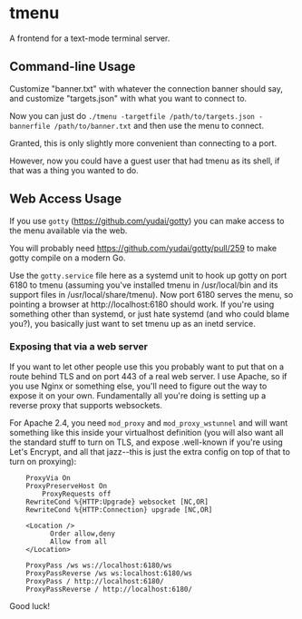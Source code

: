 # tmenu

A frontend for a text-mode terminal server.

## Command-line Usage

Customize "banner.txt" with whatever the connection banner should say,
and customize "targets.json" with what you want to connect to.

Now you can just do `./tmenu -targetfile /path/to/targets.json
-bannerfile /path/to/banner.txt` and then use the menu to connect.

Granted, this is only slightly more convenient than connecting to a
port.

However, now you could have a guest user that had tmenu as its shell,
if that was a thing you wanted to do.

## Web Access Usage

If you use `gotty` (https://github.com/yudai/gotty) you can make
access to the menu available via the web.

You will probably need https://github.com/yudai/gotty/pull/259 to make
gotty compile on a modern Go.

Use the `gotty.service` file here as a systemd unit to hook up gotty
on port 6180 to tmenu (assuming you've installed tmenu in
/usr/local/bin and its support files in /usr/local/share/tmenu).  Now
port 6180 serves the menu, so pointing a browser at
http://localhost:6180 should work.  If you're using something other
than systemd, or just hate systemd (and who could blame you?), you
basically just want to set tmenu up as an inetd service.

### Exposing that via a web server

If you want to let other people use this you probably want to put that
on a route behind TLS and on port 443 of a real web server.  I use
Apache, so if you use Nginx or something else, you'll need to figure
out the way to expose it on your own.  Fundamentally all you're doing
is setting up a reverse proxy that supports websockets.

For Apache 2.4, you need `mod_proxy` and `mod_proxy_wstunnel` and will
want something like this inside your virtualhost definition (you will
also want all the standard stuff to turn on TLS, and expose
.well-known if you're using Let's Encrypt, and all that jazz--this is
just the extra config on top of that to turn on proxying):

```
	ProxyVia On
	ProxyPreserveHost On
    	ProxyRequests off
	RewriteCond %{HTTP:Upgrade} websocket [NC,OR]
	RewriteCond %{HTTP:Connection} upgrade [NC,OR]

	<Location />
		  Order allow,deny
		  Allow from all
	</Location>

	ProxyPass /ws ws://localhost:6180/ws
	ProxyPassReverse /ws ws:localhost:6180/ws
	ProxyPass / http://localhost:6180/
	ProxyPassReverse / http://localhost:6180/
```

Good luck!
